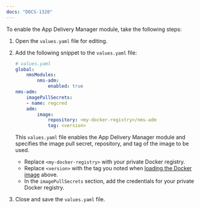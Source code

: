 ```yaml
---
docs: "DOCS-1320"
---
```


To enable the App Delivery Manager module, take the following steps:

1. Open the `values.yaml` file for editing.
1. Add the following snippet to the `values.yaml` file:

   ```yaml
   # values.yaml
   global:
       nmsModules:
           nms-adm:
               enabled: true
   nms-adm:
       imagePullSecrets:
       - name: regcred
       adm:
           image:
               repository: <my-docker-registry>/nms-adm 
               tag: <version>
   ```

   This `values.yaml` file enables the App Delivery Manager module and specifies the image pull secret, repository, and tag of the image to be used.

   - Replace `<my-docker-registry>` with your private Docker registry.
   - Replace `<version>` with the tag you noted when [loading the Docker image](#load-adm-docker-image) above.
   - In the `imagePullSecrets` section, add the credentials for your private Docker registry.

1. Close and save the `values.yaml` file.
